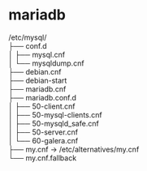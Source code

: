 <h1 class="code-line" data-line-start=0 data-line-end=1 ><a id="mariadb_0"></a>mariadb</h1>
<p class="has-line-data" data-line-start="2" data-line-end="17">/etc/mysql/<br>
├── conf.d<br>
│           ├── mysql.cnf<br>
│           └── mysqldump.cnf<br>
├── debian.cnf<br>
├── debian-start<br>
├── mariadb.cnf<br>
├── mariadb.conf.d<br>
│           ├── 50-client.cnf<br>
│           ├── 50-mysql-clients.cnf<br>
│           ├── 50-mysqld_safe.cnf<br>
│           ├── 50-server.cnf<br>
│           └── 60-galera.cnf<br>
├── my.cnf -&gt; /etc/alternatives/my.cnf<br>
└── my.cnf.fallback</p>
